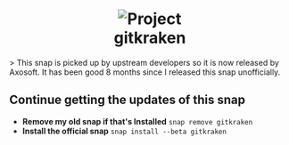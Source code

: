 <h1 align="center">
  <img src="https://dashboard.snapcraft.io/site_media/appmedia/2018/01/1.png?raw=true" alt="Project">
  <br />
  gitkraken
</h1>
> This snap is picked up by upstream developers so it is now released by Axosoft. It has been good 8 months since I released this snap unofficially.

## Continue getting the updates of this snap

* **Remove my old snap if that's Installed**
	`snap remove gitkraken`
* **Install the official snap**
	`snap install --beta gitkraken`

